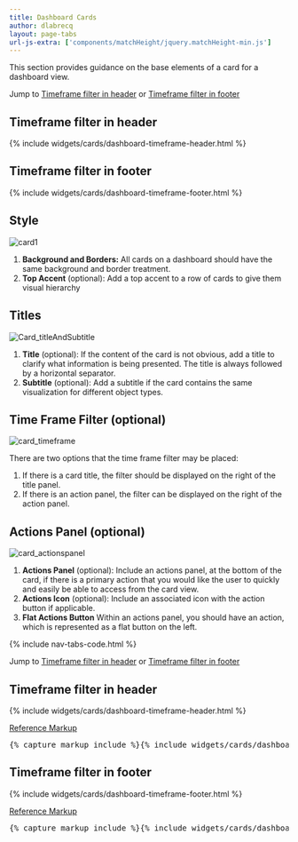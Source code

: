 ```yaml
---
title: Dashboard Cards
author: dlabrecq
layout: page-tabs
url-js-extra: ['components/matchHeight/jquery.matchHeight-min.js']
---
```

<div class="tab-content">
  <div role="tabpanel" class="tab-pane active" id="overview">
    <p>This section provides guidance on the base elements of a card for a dashboard view.</p>
    <p>Jump to <a href="#example-overview-1">Timeframe filter in header</a> or <a href="#example-overview-2">Timeframe filter in footer</a></p>
    <h2 id="example-overview-1">Timeframe filter in header</h2>
    <div class="example-bg">
      <div class="row">
        <div class="example-pf col-md-6">
          <div class="cards-pf">
            <div class="container-fluid container-cards-pf">
              <div class="row-cards-pf">
                {% include widgets/cards/dashboard-timeframe-header.html %}
              </div>
            </div>
          </div>
        </div>
      </div>
    </div>
    <h2 id="example-overview-2">Timeframe filter in footer</h2>
    <div class="example-bg">
      <div class="row">
        <div class="example-pf col-md-6">
          <div class="cards-pf">
            <div class="container-fluid container-cards-pf">
              <div class="row-cards-pf">
                {% include widgets/cards/dashboard-timeframe-footer.html %}
              </div>
            </div>
          </div>
        </div>
      </div>
    </div>
  </div>
  <div role="tabpanel" class="tab-pane" id="design">
    <h2>Style</h2>
    <div class="row">
      <div class="col-md-7 col-lg-5">
        <p>
          <img src="{{site.baseurl}}assets/img/card1.png" alt="card1"/>
        </p>
      </div>
      <div class="col-md-5 col-lg-7">
        <ol>
          <li><b>Background and Borders:</b> All cards on a dashboard should have the same background and border treatment.</li>
          <li><b>Top Accent</b> (optional): Add a top accent to a row of cards to give them visual hierarchy</li>
        </ol>
      </div>
    </div>
    <h2>Titles</h2>
    <div class="row">
      <div class="col-md-7 col-lg-5">
        <p>
          <img src="{{site.baseurl}}assets/img/Card_titleAndSubtitle.png" alt="Card_titleAndSubtitle"/>
        </p>
      </div>
      <div class="col-md-5 col-lg-7">
        <ol>
          <li><b>Title</b> (optional): If the content of the card is not obvious, add a title to clarify what information is being presented.  The title is always followed by a horizontal separator.</li>
          <li><b>Subtitle</b> (optional): Add a subtitle if the card contains the same visualization for different object types.</li>
        </ol>
      </div>
    </div>
    <h2>Time Frame Filter (optional)</h2>
    <div class="row">
      <div class="col-md-7 col-lg-5">
        <p>
          <img src="{{site.baseurl}}assets/img/card_timeframe.png" alt="card_timeframe"/>
        </p>
      </div>
      <div class="col-md-5 col-lg-7">
        <p>There are two options that the time frame filter may be placed:</p>
        <ol>
          <li>If there is a card title, the filter should be displayed on the right of the title panel.</li>
          <li>If there is an action panel, the filter can be displayed on the right of the action panel.</li>
        </ol>
      </div>
    </div>
    <h2>Actions Panel (optional)</h2>
    <div class="row">
      <div class="col-md-7 col-lg-5">
        <p>
          <img src="{{site.baseurl}}assets/img/card_actionspanel.png" alt="card_actionspanel"/>
        </p>
      </div>
      <div class="col-md-5 col-lg-7">
        <ol>
          <li><b>Actions Panel</b> (optional): Include an actions panel, at the bottom of the card, if there is a primary action that you would like the user to quickly and easily be able to access from the card view.</li>
          <li><b>Actions Icon</b> (optional): Include an associated icon with the action button if applicable.</li>
          <li><b>Flat Actions Button</b> Within an actions panel, you should have an action, which is represented as a flat button on the left.</li>
        </ol>
      </div>
    </div>
  </div>
  <div role="tabpanel" class="tab-pane" id="code">
    {% include nav-tabs-code.html %}
    <div class="tab-content">
      <div role="tabpanel" class="tab-pane nested active" id="html-css">
        <p>Jump to <a href="#example-code-1">Timeframe filter in header</a> or <a href="#example-code-2">Timeframe filter in footer</a></p>
        <h2 id="example-code-1">Timeframe filter in header</h2>
        <div class="example-bg">
          <div class="row">
            <div class="example-pf col-md-6">
              <div class="cards-pf">
                <div class="container-fluid container-cards-pf">
                  <div class="row-cards-pf">
                    <div>
                      {% include widgets/cards/dashboard-timeframe-header.html %}
                    </div>
                  </div>
                </div>
              </div>
            </div>
          </div>
        </div>
        <p class="reference-markup"><a class="collapse-toggle" data-toggle="collapse" aria-expanded="true" aria-controls="markup-1" href="#markup-1">Reference Markup</a></p>
        <div class="collapse in" id="markup-1">
          <pre class="prettyprint">{% capture markup_include %}{% include widgets/cards/dashboard-timeframe-header.html %}{% endcapture %}{{ markup_include | xml_escape }}</pre>
        </div>
        <h2 id="example-code-2">Timeframe filter in footer</h2>
        <div class="example-bg">
          <div class="row">
            <div class="example-pf col-md-6">
              <div class="cards-pf">
                <div class="container-fluid container-cards-pf">
                  <div class="row-cards-pf">
                    <div>
                      {% include widgets/cards/dashboard-timeframe-footer.html %}
                    </div>
                  </div>
                </div>
              </div>
            </div>
          </div>
        </div>
        <p class="reference-markup"><a class="collapse-toggle" data-toggle="collapse" aria-expanded="true" aria-controls="markup-2" href="#markup-2">Reference Markup</a></p>
        <div class="collapse in" id="markup-2">
          <pre class="prettyprint">{% capture markup_include %}{% include widgets/cards/dashboard-timeframe-footer.html %}{% endcapture %}{{ markup_include | xml_escape }}</pre>
        </div>
      </div>
      <div role="tabpanel" class="tab-pane nested" id="angular">
        <div ng-app="docsApp" ng-controller="DocsController" class="content">
          <div ng-include src="'/components/angular-patternfly/dist/docs/partials/api/patternfly.card.directive.pfCard - Timeframe Filters.html'"></div>
        </div>
      </div>
    </div>
  </div>
</div>
